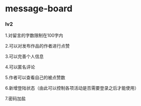 # message-board

### lv2

1.对留言的字数限制在100字内

2.可以对发布作品的作者进行点赞

3.可以完善个人信息

4.可以匿名评论

5.作者可以查看自己的被点赞数

6.新增登陆状态（由此可以控制各项活动是否需要登录之后才能使用）

7.密码加盐
